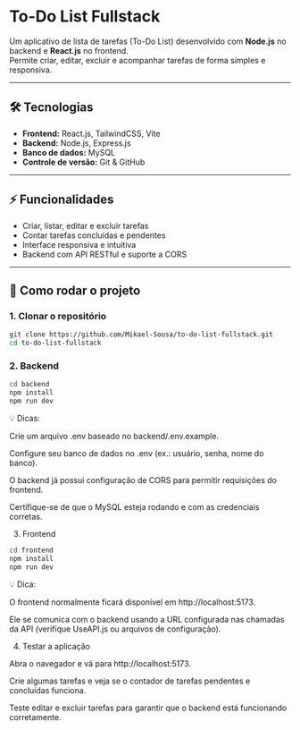 # To-Do List Fullstack

Um aplicativo de lista de tarefas (To-Do List) desenvolvido com **Node.js** no backend e **React.js** no frontend.  
Permite criar, editar, excluir e acompanhar tarefas de forma simples e responsiva.

---

## 🛠 Tecnologias

- **Frontend:** React.js, TailwindCSS, Vite  
- **Backend:** Node.js, Express.js
- **Banco de dados:** MySQL  
- **Controle de versão:** Git & GitHub

---

## ⚡ Funcionalidades

- Criar, listar, editar e excluir tarefas  
- Contar tarefas concluídas e pendentes  
- Interface responsiva e intuitiva  
- Backend com API RESTful e suporte a CORS  

---

## 🚀 Como rodar o projeto

### 1. Clonar o repositório
```bash
git clone https://github.com/Mikael-Sousa/to-do-list-fullstack.git
cd to-do-list-fullstack
```

### 2. Backend
```bash
cd backend
npm install
npm run dev
```


💡 Dicas:

Crie um arquivo .env baseado no backend/.env.example.

Configure seu banco de dados no .env (ex.: usuário, senha, nome do banco).

O backend já possui configuração de CORS para permitir requisições do frontend.

Certifique-se de que o MySQL esteja rodando e com as credenciais corretas.

3. Frontend
```bash
cd frontend
npm install
npm run dev
```


💡 Dica:

O frontend normalmente ficará disponível em http://localhost:5173.

Ele se comunica com o backend usando a URL configurada nas chamadas da API (verifique UseAPI.js ou arquivos de configuração).

4. Testar a aplicação

Abra o navegador e vá para http://localhost:5173.

Crie algumas tarefas e veja se o contador de tarefas pendentes e concluídas funciona.

Teste editar e excluir tarefas para garantir que o backend está funcionando corretamente.

